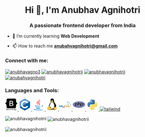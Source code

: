 <h1 align="center">Hi 👋, I'm Anubhav Agnihotri</h1>
<h3 align="center">A passionate frontend developer from India</h3>





- 🌱 I’m currently learning **Web Development**

- 📫 How to reach me **anubahvagnihotri@gmail.com**

<h3 align="left">Connect with me:</h3>
<p align="left">
<a href="https://twitter.com/anubhavagno3" target="blank"><img align="center" src="https://raw.githubusercontent.com/rahuldkjain/github-profile-readme-generator/master/src/images/icons/Social/twitter.svg" alt="anubhavagno3" height="30" width="40" /></a>
<a href="https://linkedin.com/in/anubhavagnihotrii" target="blank"><img align="center" src="https://raw.githubusercontent.com/rahuldkjain/github-profile-readme-generator/master/src/images/icons/Social/linked-in-alt.svg" alt="anubhavagnihotrii" height="30" width="40" /></a>
<a href="https://instagram.com/anubhavagnihotrii" target="blank"><img align="center" src="https://raw.githubusercontent.com/rahuldkjain/github-profile-readme-generator/master/src/images/icons/Social/instagram.svg" alt="anubhavagnihotrii" height="30" width="40" /></a>
<a href="https://www.hackerrank.com/anubahvagnihotri" target="blank"><img align="center" src="https://raw.githubusercontent.com/rahuldkjain/github-profile-readme-generator/master/src/images/icons/Social/hackerrank.svg" alt="anubahvagnihotri" height="30" width="40" /></a>
</p>

<h3 align="left">Languages and Tools:</h3>
<p align="left"> <a href="https://getbootstrap.com" target="_blank" rel="noreferrer"> <img src="https://raw.githubusercontent.com/devicons/devicon/master/icons/bootstrap/bootstrap-plain-wordmark.svg" alt="bootstrap" width="40" height="40"/> </a> <a href="https://www.cprogramming.com/" target="_blank" rel="noreferrer"> <img src="https://raw.githubusercontent.com/devicons/devicon/master/icons/c/c-original.svg" alt="c" width="40" height="40"/> </a> <a href="https://www.java.com" target="_blank" rel="noreferrer"> <img src="https://raw.githubusercontent.com/devicons/devicon/master/icons/java/java-original.svg" alt="java" width="40" height="40"/> </a> <a href="https://www.linux.org/" target="_blank" rel="noreferrer"> <img src="https://raw.githubusercontent.com/devicons/devicon/master/icons/linux/linux-original.svg" alt="linux" width="40" height="40"/> </a> <a href="https://www.mysql.com/" target="_blank" rel="noreferrer"> <img src="https://raw.githubusercontent.com/devicons/devicon/master/icons/mysql/mysql-original-wordmark.svg" alt="mysql" width="40" height="40"/> </a> <a href="https://www.php.net" target="_blank" rel="noreferrer"> <img src="https://raw.githubusercontent.com/devicons/devicon/master/icons/php/php-original.svg" alt="php" width="40" height="40"/> </a> <a href="https://www.python.org" target="_blank" rel="noreferrer"> <img src="https://raw.githubusercontent.com/devicons/devicon/master/icons/python/python-original.svg" alt="python" width="40" height="40"/> </a> <a href="https://tailwindcss.com/" target="_blank" rel="noreferrer"> <img src="https://www.vectorlogo.zone/logos/tailwindcss/tailwindcss-icon.svg" alt="tailwind" width="40" height="40"/> </a> </p>

<p><img align="left" src="https://github-readme-stats.vercel.app/api/top-langs?username=anubhavagnihotrii&show_icons=true&locale=en&layout=compact" alt="anubhavagnihotrii" /></p>

<p>&nbsp;<img align="center" src="https://github-readme-stats.vercel.app/api?username=anubhavagnihotrii&show_icons=true&locale=en" alt="anubhavagnihotrii" /></p>

<p><img align="center" src="https://github-readme-streak-stats.herokuapp.com/?user=anubhavagnihotrii&" alt="anubhavagnihotrii" /></p>
